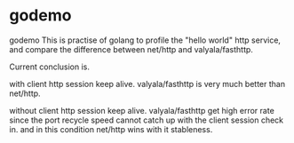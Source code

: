 # godemo
godemo
This is practise of golang to profile the "hello world" http service, and compare the difference between net/http and valyala/fasthttp.

Current conclusion is.

with client http session keep alive.
valyala/fasthttp is very much better than net/http.

without client http session keep alive.
valyala/fasthttp get high error rate since the port recycle speed cannot catch up with the client session check in. 
and in this condition net/http wins with it stableness.
